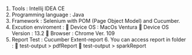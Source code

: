 1. Tools : Intellij IDEA CE 
2. Programming language : Java 
3. Framework : Selenium with POM (Page Object Model) and Cucumber. 
4. Excution enviroment :  Device OS : MacOs Ventura  Device OS Version : 13.2  Browser : Chrome Ver. 109 
5. Report Test : Cucumber Extent-report 6. You can access report in folder : 
 test-output > pdfReport  test-output > sparkReport
